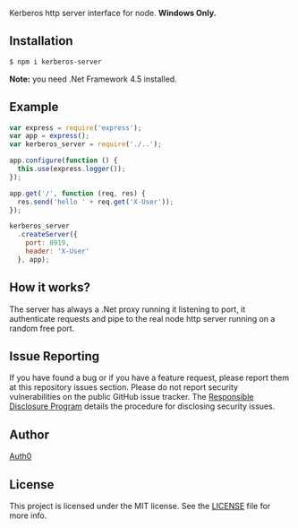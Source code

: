Kerberos http server interface for node. __Windows Only.__

## Installation

~~~bash
$ npm i kerberos-server
~~~

__Note:__ you need .Net Framework 4.5 installed.

## Example

~~~javascript
var express = require('express');
var app = express();
var kerberos_server = require('./..');

app.configure(function () {
  this.use(express.logger());
});

app.get('/', function (req, res) {
  res.send('hello ' + req.get('X-User'));
});

kerberos_server
  .createServer({
    port: 8919,
    header: 'X-User'
  }, app);
~~~

## How it works?

The server has always a .Net proxy running it listening to port, it authenticate requests and pipe to the real node http server running on a random free port.

## Issue Reporting

If you have found a bug or if you have a feature request, please report them at this repository issues section. Please do not report security vulnerabilities on the public GitHub issue tracker. The [Responsible Disclosure Program](https://auth0.com/whitehat) details the procedure for disclosing security issues.

## Author

[Auth0](auth0.com)

## License

This project is licensed under the MIT license. See the [LICENSE](LICENSE) file for more info.
